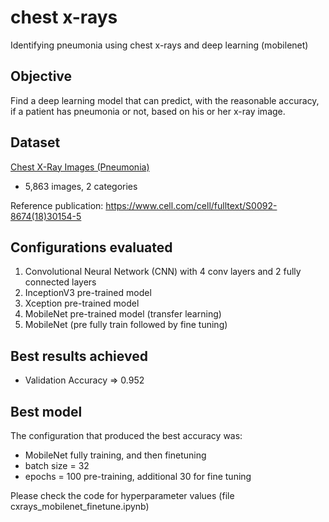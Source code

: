 # chest x-rays
Identifying pneumonia using chest x-rays and deep learning (mobilenet)

## Objective
Find a deep learning model that can predict, with the reasonable accuracy, if a patient has pneumonia or not, based on his or her x-ray image.


## Dataset
[Chest X-Ray Images (Pneumonia)](https://www.kaggle.com/paultimothymooney/chest-xray-pneumonia)

- 5,863 images, 2 categories


Reference publication: https://www.cell.com/cell/fulltext/S0092-8674(18)30154-5


## Configurations evaluated
1. Convolutional Neural Network (CNN) with 4 conv layers and 2 fully connected layers
2. InceptionV3 pre-trained model 
3. Xception pre-trained model 
4. MobileNet pre-trained model (transfer learning)
5. MobileNet (pre fully train followed by fine tuning)


## Best results achieved
- Validation Accuracy       => 0.952


## Best model
The configuration that produced the best accuracy was:

- MobileNet fully training, and then finetuning
- batch size = 32
- epochs = 100 pre-training, additional 30 for fine tuning


Please check the code for hyperparameter values (file cxrays_mobilenet_finetune.ipynb)
